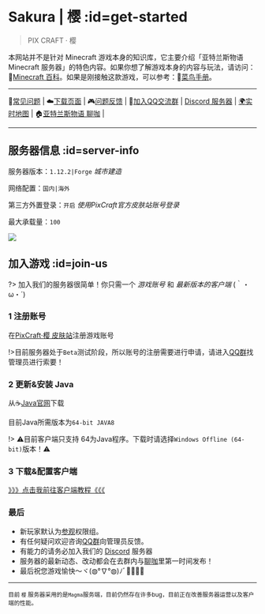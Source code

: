 [homepage]: https://mc.pixmeow.com
[dynmap]: https://mc.pixmeow.com/map
[qqgroup]: https://jq.qq.com/?_wv=1027&k=jRRXjQPe
[downloadpage]: https://mc.pixmeow.com/user
[blog]: https://community.pixmeow.com/t/PixCraft
[mcwiki]: https://minecraft-zh.gamepedia.com/
[beginner-guide]: http://minecraft-zh.gamepedia.com/%E6%95%99%E7%A8%8B/%E8%8F%9C%E9%B8%9F%E6%89%8B%E5%86%8C
[skin]: https://mc.pixmeow.cn/
[java]: https://www.java.com/en/download/manual.jsp
[group-def]: /welcome/groups.md#def
[group-adv]: /welcome/groups.md#adv
[server-survival]: /welcome/servers.md#survival
[server-creative]: /welcome/servers.md#creative
[faq]: /welcome/faq.md
[issues]: https://github.com/Kamikuz/Atorasumonogatarito/issues
[client]: /welcome/client.md
[test]: /test.md
[map]: https://map.mc.kamikuz.cn/
[discord]: https://discord.gg/mr8zvrQ2ps

# Sakura | 樱 :id=get-started

> PIX CRAFT · 樱

本网站并不是针对 Minecraft 游戏本身的知识库，它主要介绍「亚特兰斯物语 Minecraft 服务器」的特色内容。如果你想了解游戏本身的内容与玩法，请访问：🔗[Minecraft 百科][mcwiki]。如果是刚接触这款游戏，可以参考：🍰[菜鸟手册][beginner-guide]。

----

📖[常见问题][faq] | ☁️[下载页面][downloadpage] | 🎮[问题反馈][issues] | 🐧[加入QQ交流群][qqgroup] | [Discord 服务器][discord] | [🌍实时地图][map] | 🏠[亚特兰斯物语 聊咖][blog] |

----

## 服务器信息 :id=server-info

服务器版本：`1.12.2|Forge` *城市建造*

网络配置：`国内|海外`

第三方外置登录：`开启` *使用PixCraft官方皮肤站账号登录*

最大承载量：`100`

<a href="https://mc.pixmeow.com" target="_blank"><img src="https://tietu.mcstatus.cn/banner/default/340/blue/2.jpg"></a>

## 加入游戏 :id=join-us

?> 加入我们的服务器很简单！你只需一个 *游戏账号* 和 *最新版本的客户端* (｀・ω・´)

### 1 注册账号

在[PixCraft·樱 皮肤站][skin]注册游戏账号

!>目前服务器处于`Beta`测试阶段，所以账号的注册需要进行申请，请进入[QQ群][qqgroup]找管理员进行索要！

### 2 更新&安装 Java

从☕️[Java官网][java]下载

目前Java所需版本为`64-bit JAVA8`

!> ⚠️目前客户端只支持 64为Java程序。下载时请选择`Windows Offline (64-bit)`版本！⚠️


### 3 下载&配置客户端

[》》》点击我前往客户端教程《《《][client]                               

### 最后

- 新玩家默认为[参观][group-def]权限组。
- 有任何疑问欢迎咨询[QQ群][qqgroup]向管理员反馈。
- 有能力的请务必加入我们的 [Discord][discord] 服务器
- 服务器的最新动态、改动都会在去群内与[聊咖][blog]里第一时间发布！
- 最后祝您游戏愉快～ヾ(◍°∇°◍)ﾉﾞ🎉🎊🎉🎊

----

<small>目前 `樱` 服务器采用的是`Magma`服务端，目前仍然存在许多bug，目前正在改善服务器运营以及客户端的性能。</small>

